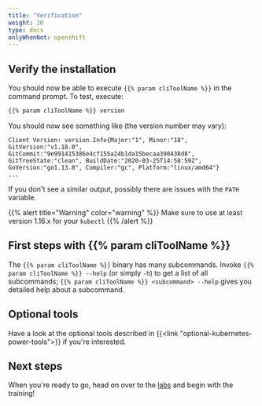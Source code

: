 ```yaml
---
title: "Verification"
weight: 20
type: docs
onlyWhenNot: openshift
---
```


## Verify the installation

You should now be able to execute `{{% param cliToolName %}}` in the command prompt. To test, execute:

```bash
{{% param cliToolName %}} version
```

You should now see something like (the version number may vary):

```
Client Version: version.Info{Major:"1", Minor:"18", GitVersion:"v1.18.0", GitCommit:"9e991415386e4cf155a24b1da15becaa390438d8", GitTreeState:"clean", BuildDate:"2020-03-25T14:58:59Z", GoVersion:"go1.13.8", Compiler:"gc", Platform:"linux/amd64"}
...
```

If you don't see a similar output, possibly there are issues with the `PATH` variable.

{{% alert title="Warning" color="warning" %}}
Make sure to use at least version 1.16.x for your `kubectl`
{{% /alert %}}


## First steps with {{% param cliToolName %}}

The `{{% param cliToolName %}}` binary has many subcommands. Invoke `{{% param cliToolName %}} --help` (or simply `-h`) to get a list of all subcommands; `{{% param cliToolName %}} <subcommand> --help` gives you detailed help about a subcommand.


## Optional tools

Have a look at the optional tools described in {{<link "optional-kubernetes-power-tools">}} if you're interested.


## Next steps

When you're ready to go, head on over to the [labs](../../docs/) and begin with the training!
